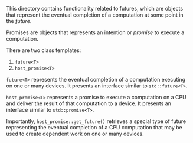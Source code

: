 This directory contains functionality related to futures, which are objects that represent the eventual completion of a computation at some point in the *future*.

Promises are objects that represents an intention or *promise* to execute a computation.

There are two class templates:

  1. `future<T>`
  2. `host_promise<T>`

`future<T>` represents the eventual completion of a computation executing on one or many devices. It presents an interface similar to `std::future<T>`.

`host_promise<T>` represents a promise to execute a computation on a CPU and deliver the result of that computation to a device. It presents an interface similar to `std::promise<T>`.

Importantly, `host_promise::get_future()` retrieves a special type of future representing the eventual completion of a CPU computation that may be used to create dependent work on one or many devices.


